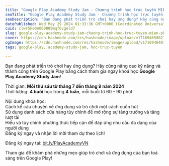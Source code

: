 ```yaml
---
title: "Google Play Academy Study Jam - Chương trình học trực tuyến MIỄN PHÍ!"
seoTitle: "Google Play Academy Study Jam - Chương trình học trực tuyến MIỄN PHÍ!"
seoDescription: "Bạn đang phát triển trò chơi hay ứng dụng? Hãy cùng nâng cao kỹ năng và thành công trên Google Play bằng cách tham gia ngay khoá học Google Play Academy Stu"
datePublished: Wed May 29 2024 01:33:36 GMT+0000 (Coordinated Universal Time)
cuid: clwr5ke0n000809mqf6vgeld7
slug: google-play-academy-study-jam-chuong-trinh-hoc-truc-tuyen-mien-phi
cover: https://cdn.hashnode.com/res/hashnode/image/upload/v1716946580212/2a46b7b9-40d6-4dd5-9906-7391467edcf5.png
ogImage: https://cdn.hashnode.com/res/hashnode/image/upload/v1716946401037/21b3a106-fbf3-4156-accc-9fe9e57450f8.png
tags: google-play, academy-study-jam, hoc-truc-tuyen

---
```


Bạn đang phát triển trò chơi hay ứng dụng? Hãy cùng nâng cao kỹ năng và thành công trên Google Play bằng cách tham gia ngay khoá học **Google Play Academy Study Jam**!

Thời gian: **Mỗi thứ sáu từ tháng 7 đến tháng 9 năm 2024**  
Thời lượng: **4 buổi** học trong **4 tuần**, mỗi buổi từ 60 - 90 phút

  
Nội dung khóa học:  
Cách kể câu chuyện về ứng dụng và trò chơi một cách cuốn hút  
Sử dụng danh sách cửa hàng tùy chỉnh để mở rộng sự tăng trưởng và tăng lượt tải  
Hiểu và tùy chỉnh phương thức tiếp cận để đáp ứng nhu cầu đa dạng của người dùng  
Đăng ký ngay và nhận lời mời tham dự theo lịch!

Đăng ký ngay tại: [bit.ly/PlayAcademyVN](https://bit.ly/PlayAcademyVN?fbclid=IwZXh0bgNhZW0CMTAAAR0YQRIS1WvxC66c0xS5jHh5jjdHH2alPkatunFTgOCw2XyBkhk-IvVddCA_aem_ASpsdTFGRp5gSJO9xY6wyS8V1fJG7lL2z0ryGbY9onNzrdx8_HV-f4ja3yhafW82S5yVBDg7QAvOXD8B8AE7lp0O)  
  
Tham gia để khám phá những mẹo giúp trò chơi và ứng dụng của bạn toả sáng trên Google Play!